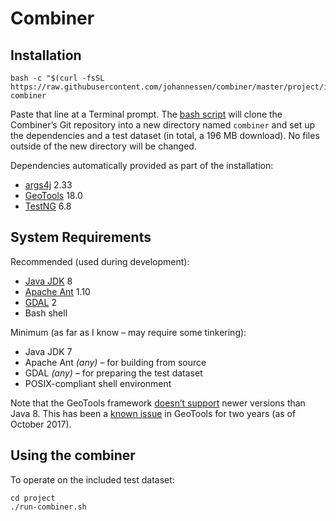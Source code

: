 Combiner
========


Installation
------------

	bash -c "$(curl -fsSL https://raw.githubusercontent.com/johannessen/combiner/master/project/install.sh)" combiner

Paste that line at a Terminal prompt. The [bash script](https://github.com/johannessen/combiner/blob/master/project/install.sh) will clone the Combiner’s Git repository into a new directory named `combiner` and set up the dependencies and a test dataset (in total, a 196 MB download). No files outside of the new directory will be changed.

Dependencies automatically provided as part of the installation:
- [args4j](http://args4j.kohsuke.org/) 2.33
- [GeoTools](http://www.geotools.org/) 18.0
- [TestNG](http://testng.org/) 6.8


System Requirements
-------------------

Recommended (used during development):
- [Java JDK](http://www.oracle.com/technetwork/java/javase/downloads/index.html) 8
- [Apache Ant](https://ant.apache.org/) 1.10
- [GDAL](http://www.gdal.org/) 2
- Bash shell

Minimum (as far as I know – may require some tinkering):
- Java JDK 7
- Apache Ant *(any)* – for building from source
- GDAL *(any)* – for preparing the test dataset
- POSIX-compliant shell environment

Note that the GeoTools framework [doesn’t support](https://medium.com/codefx-weekly/geotools-on-java-9-e8717e347a1f) newer versions than Java 8. This has been a [known issue](https://osgeo-org.atlassian.net/browse/GEOT-5289) in GeoTools for two years (as of October 2017).


Using the combiner
------------------

To operate on the included test dataset:

	cd project
	./run-combiner.sh
